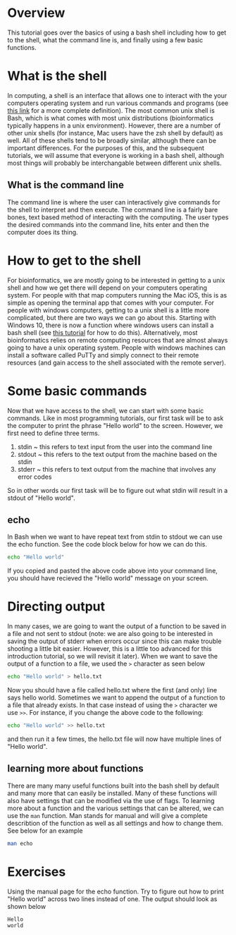# Overview #

This tutorial goes over the basics of using a bash shell including how to get to the shell, what the command line is, and finally using a few basic functions. 

# What is the shell #
In computing, a shell is an interface that allows one to interact with the your computers operating system and run various commands and programs (see [this link](https://techterms.com/definition/shell) for a more complete definition). The most common unix shell is Bash, which is what comes with most unix distributions (bioinformatics typically happens in a unix environment). However, there are a number of other unix shells (for instance, Mac users have the zsh shell by default) as well. All of these shells tend to be broadly similar, although there can be important differences. For the purposes of this, and the subsequent tutorials, we will assume that everyone is working in a bash shell, although most things will probably be interchangable between different unix shells. 

## What is the command line ##
The command line is where the user can interactively give commands for the shell to interpret and then execute. The command line is a fairly bare bones, text based method of interacting with the computing. The user types the desired commands into the command line, hits enter and then the computer does its thing.  

# How to get to the shell #
For bioinformatics, we are mostly going to be interested in getting to a unix shell and how we get there will depend on your computers operating system. For people with that map computers running the Mac iOS, this is as simple as opening the terminal app that comes with your computer. For people with windows computers, getting to a unix shell is a little more complicated, but there are two ways we can go about this. Starting with Windows 10, there is now a function where windows users can install a bash shell (see [this tutorial](https://www.geeksforgeeks.org/use-bash-shell-natively-windows-10/) for how to do this). Alternatively, most bioinformatics relies on remote computing resources that are almost always going to have a unix operating system. People with windows machines can install a software called PuTTy and simply connect to their remote resources (and gain access to the shell associated with the remote server). 

# Some basic commands #
Now that we have access to the shell, we can start with some basic commands. Like in most programming tutorials, our first task will be to ask the computer to print the phrase "Hello world" to the screen. However, we first need to define three terms.
1. stdin ~ this refers to text input from the user into the command line
2. stdout ~ this refers to the text output from the machine based on the stdin
3. stderr ~ this refers to text output from the machine that involves any error codes

So in other words our first task will be to figure out what stdin will result in a stdout of "Hello world". 

## echo ##
In Bash when we want to have repeat text from stdin to stdout we can use the echo function. See the code block below for how we can do this. 

```bash
echo "Hello world"
```
If you copied and pasted the above code above into your command line, you should have recieved the "Hello world" message on your screen.

# Directing output #

In many cases, we are going to want the output of a function to be saved in a file and not sent to stdout (note: we are also going to be interested in saving the output of stderr when errors occur since this can make trouble shooting a little bit easier. However, this is a little too advanced for this introduction tutorial, so we will revisit it later). When we want to save the output of a function to a file, we used the `>` character as seen below 
```bash
echo "Hello world" > hello.txt
```
Now you should have a file called hello.txt where the first (and only) line says hello world. Sometimes we want to append the output of a function to a file that already exists. In that case instead of using the `>` character we use `>>`. For instance, if you change the above code to the following:
```bash
echo "Hello world" >> hello.txt
```
and then run it a few times, the hello.txt file will now have multiple lines of "Hello world".
## learning more about functions ##
There are many many useful functions built into the bash shell by default and many more that can easily be installed. Many of these functions will also have settings that can be modified via the use of flags. To learning more about a function and the various settings that can be altered, we can use the `man` function. Man stands for manual and will give a complete describtion of the function as well as all settings and how to change them. See below for an example

```bash
man echo
```

# Exercises #
Using the manual page for the echo function. Try to figure out how to print "Hello world" across two lines instead of one. The output should look as shown below
```bash
Hello
world
```

